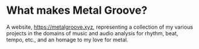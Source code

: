 # What makes Metal Groove?

A website, <https://metalgroove.xyz>, representing a collection of my various projects in the domains of music and audio analysis for rhythm, beat, tempo, etc., and an homage to my love for metal.
